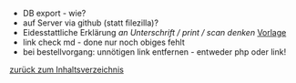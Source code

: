 
- DB export - wie?
- auf Server via github (statt filezilla)?
 - Eidesstattliche Erklärung _an Unterschrift / print / scan denken_ 
 [Vorlage](https://docs.google.com/document/d/1Ww_N4ldXzhiEH6JXWizSCmLFYKU5LkGJV4W8mb1bWJc/edit)         
 - link check md - done nur noch obiges fehlt
- bei bestellvorgang: unnötigen link entfernen - entweder php oder link!



 
[zurück zum Inhaltsverzeichnis](../README.md)  